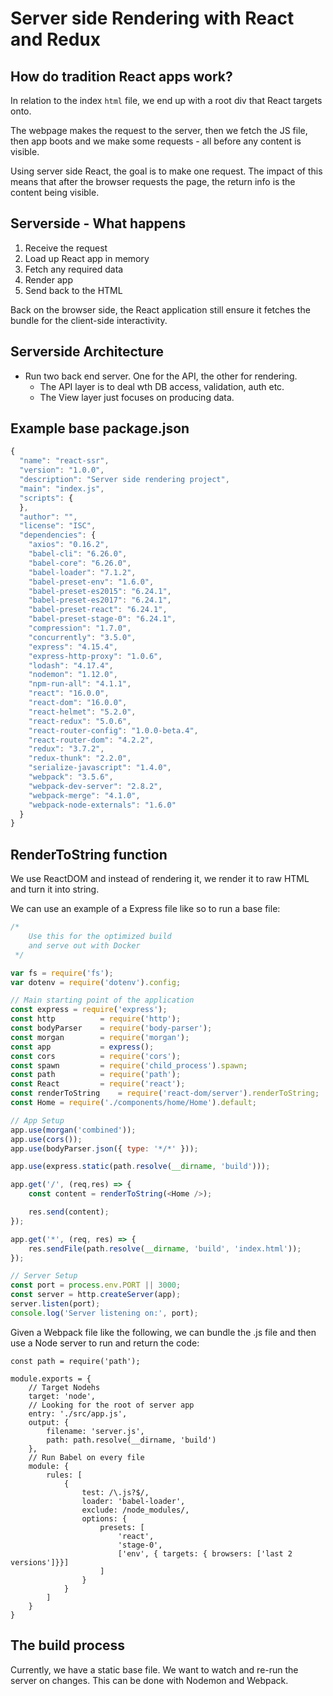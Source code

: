 # Server side Rendering with React and Redux

## How do tradition React apps work?

In relation to the index `html` file, we end up with a root div that React targets onto.

The webpage makes the request to the server, then we fetch the JS file, then app boots and we make some requests - all before any content is visible.

Using server side React, the goal is to make one request. The impact of this means that after the browser requests the page, the return info is the content being visible.

## Serverside - What happens

1. Receive the request
2. Load up React app in memory
3. Fetch any required data
4. Render app
5. Send back to the HTML

Back on the browser side, the React application still ensure it fetches the bundle for the client-side interactivity.

## Serverside Architecture

- Run two back end server. One for the API, the other for rendering.
	- The API layer is to deal wth DB access, validation, auth etc.
	- The View layer just focuses on producing data.

## Example base package.json

```javascript
{
  "name": "react-ssr",
  "version": "1.0.0",
  "description": "Server side rendering project",
  "main": "index.js",
  "scripts": {
  },
  "author": "",
  "license": "ISC",
  "dependencies": {
    "axios": "0.16.2",
    "babel-cli": "6.26.0",
    "babel-core": "6.26.0",
    "babel-loader": "7.1.2",
    "babel-preset-env": "1.6.0",
    "babel-preset-es2015": "6.24.1",
    "babel-preset-es2017": "6.24.1",
    "babel-preset-react": "6.24.1",
    "babel-preset-stage-0": "6.24.1",
    "compression": "1.7.0",
    "concurrently": "3.5.0",
    "express": "4.15.4",
    "express-http-proxy": "1.0.6",
    "lodash": "4.17.4",
    "nodemon": "1.12.0",
    "npm-run-all": "4.1.1",
    "react": "16.0.0",
    "react-dom": "16.0.0",
    "react-helmet": "5.2.0",
    "react-redux": "5.0.6",
    "react-router-config": "1.0.0-beta.4",
    "react-router-dom": "4.2.2",
    "redux": "3.7.2",
    "redux-thunk": "2.2.0",
    "serialize-javascript": "1.4.0",
    "webpack": "3.5.6",
    "webpack-dev-server": "2.8.2",
    "webpack-merge": "4.1.0",
    "webpack-node-externals": "1.6.0"
  }
}

```

## RenderToString function

We use ReactDOM and instead of rendering it, we render it to raw HTML and turn it into string.

We can use an example of a Express file like so to run a base file:

```javascript
/*
	Use this for the optimized build
	and serve out with Docker
 */

var fs = require('fs');
var dotenv = require('dotenv').config;

// Main starting point of the application
const express = require('express');
const http 			= require('http');
const bodyParser 	= require('body-parser');
const morgan 		= require('morgan');
const app 			= express();
const cors 			= require('cors');
const spawn 		= require('child_process').spawn;
const path 			= require('path');
const React 		= require('react');
const renderToString 	= require('react-dom/server').renderToString;
const Home = require('./components/home/Home').default;

// App Setup
app.use(morgan('combined'));
app.use(cors());
app.use(bodyParser.json({ type: '*/*' }));

app.use(express.static(path.resolve(__dirname, 'build')));

app.get('/', (req,res) => {
	const content = renderToString(<Home />);

	res.send(content);
});

app.get('*', (req, res) => {
	res.sendFile(path.resolve(__dirname, 'build', 'index.html'));
});

// Server Setup
const port = process.env.PORT || 3000;
const server = http.createServer(app);
server.listen(port);
console.log('Server listening on:', port);
```

Given a Webpack file like the following, we can bundle the .js file and then use a Node server to run and return the code:

```
const path = require('path');

module.exports = {
	// Target Nodehs
	target: 'node',
	// Looking for the root of server app
	entry: './src/app.js',
	output: {
		filename: 'server.js',
		path: path.resolve(__dirname, 'build')
	},
	// Run Babel on every file
	module: {
		rules: [
			{
				test: /\.js?$/,
				loader: 'babel-loader',
				exclude: /node_modules/,
				options: {
					presets: [
						'react',
						'stage-0',
						['env', { targets: { browsers: ['last 2 versions']}}]
					]
				}
			}
		]
	}
}
```

## The build process

Currently, we have a static base file. We want to watch and re-run the server on changes. This can be done with Nodemon and Webpack.
